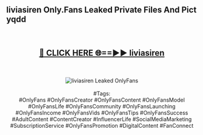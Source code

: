 <h2>liviasiren Only.Fans Leaked Private Files And Pict yqdd</h2>
<br>
<div align="center">
<h2><a href="https://mediafiles.top/liviasiren" rel="nofollow">🔴 CLICK HERE 🌐==►► liviasiren</a></h2>
<br>
<br>
<a href="https://mediafiles.top/liviasiren" rel="nofollow" data-target="animated-image.originalLink"><img src="https://i.ibb.co.com/WyWwxjT/player-gif2.gif" alt="liviasiren Leaked OnlyFans" style="max-width: 100%; display: inline-block;" data-target="animated-image.originalImage"></a>
<br><br>
#Tags:
<br>
#OnlyFans #OnlyFansCreator #OnlyFansContent #OnlyFansModel #OnlyFansLife #OnlyFansCommunity #OnlyFansLaunching #OnlyFansIncome #OnlyFansVids #OnlyFansTips #OnlyFansSuccess #AdultContent #ContentCreator #InfluencerLife #SocialMediaMarketing #SubscriptionService #OnlyFansPromotion #DigitalContent #FanConnect
</div>
<br>